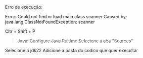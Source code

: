 Erro de execução:

Error: Could not find or load main class scanner
Caused by: java.lang.ClassNotFoundException: scanner

Cltr + Shift + P

>Java: Configure Java Ruitime
Selecione a aba "Sources"

Selecione a jdk22
Adicione a pasta do codico que quer execultar
